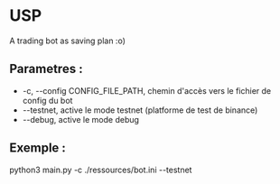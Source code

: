 # USP

A trading bot as saving plan :o)

## Parametres :

- -c, --config CONFIG_FILE_PATH, chemin d'accès vers le fichier de config du bot
- --testnet, active le mode testnet (platforme de test de binance)
- --debug, active le mode debug

## Exemple :
python3 main.py -c ./ressources/bot.ini --testnet
